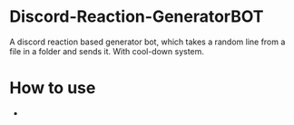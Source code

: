 # Discord-Reaction-GeneratorBOT
A discord reaction based generator bot, which takes a random line from a file in a folder and sends it. With cool-down system.

# How to use
- 
